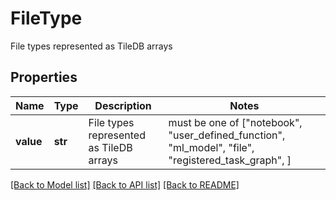 # FileType

File types represented as TileDB arrays

## Properties
Name | Type | Description | Notes
------------ | ------------- | ------------- | -------------
**value** | **str** | File types represented as TileDB arrays |  must be one of ["notebook", "user_defined_function", "ml_model", "file", "registered_task_graph", ]

[[Back to Model list]](../README.md#documentation-for-models) [[Back to API list]](../README.md#documentation-for-api-endpoints) [[Back to README]](../README.md)


